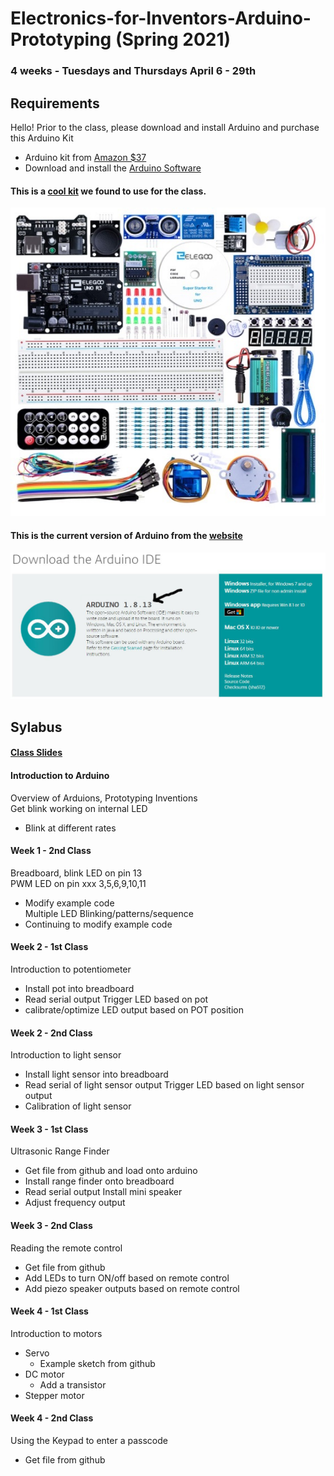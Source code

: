# Electronics-for-Inventors-Arduino-Prototyping (Spring 2021)

### 4 weeks - Tuesdays and Thursdays April 6 - 29th

## Requirements
Hello! Prior to the class, please download and install Arduino and purchase this Arduino Kit
- Arduino kit from [Amazon $37](https://www.amazon.com/ELEGOO-Project-Tutorial-Controller-Projects/dp/B01D8KOZF4/ref=sr_1_3?dchild=1&keywords=arduino+uno+kit&qid=1616106541&sr=8-3)
- Download and install the [Arduino Software](https://www.arduino.cc/en/Main/Software)

#### This is a [cool kit](https://www.amazon.com/ELEGOO-Project-Tutorial-Controller-Projects/dp/B01D8KOZF4/ref=sr_1_3?dchild=1&keywords=arduino+uno+kit&qid=1616106541&sr=8-3) we found to use for the class.
![foo](https://github.com/nktnktnkt/Spring2021-Electronics-for-Inventors-Arduino-Prototyping/blob/main/pics/arduino_kit.JPG)
#### This is the current version of Arduino from the [website](https://www.arduino.cc/en/Main/Software)
![foo](https://github.com/nktnktnkt/Spring2021-Electronics-for-Inventors-Arduino-Prototyping/blob/main/pics/arduino_download2.JPG)


## Sylabus

#### [Class Slides](https://docs.google.com/presentation/d/1oYDNfyueyY_7GhzywNy-7n48ZLF08Wpiql3Mo9sXlGw/edit?usp=sharing)

#### Introduction to Arduino
Overview of Arduions, Prototyping Inventions <br/>
Get blink working on internal LED <br/>
- Blink at different rates


#### Week 1 - 2nd Class
Breadboard, blink LED on pin 13<br/>
PWM LED on pin xxx 3,5,6,9,10,11<br/>
- Modify example code<br/>
Multiple LED Blinking/patterns/sequence<br/>
- Continuing to modify example code


#### Week 2 - 1st Class
Introduction to potentiometer
- Install pot into breadboard
- Read serial output
Trigger LED based on pot
- calibrate/optimize LED output based on POT position

#### Week 2 - 2nd Class
Introduction to light sensor
- Install light sensor into breadboard
- Read serial of light sensor output
Trigger LED based on light sensor output
- Calibration of light sensor

#### Week 3 - 1st Class
Ultrasonic Range Finder
- Get file from github and load onto arduino
- Install range finder onto breadboard
- Read serial output
Install mini speaker
- Adjust frequency output

#### Week 3 - 2nd Class
Reading the remote control
- Get file from github
- Add LEDs to turn ON/off based on remote control
- Add piezo speaker outputs based on remote control

#### Week 4 - 1st Class
Introduction to motors
- Servo
  - Example sketch from github
- DC motor
  - Add a transistor
- Stepper motor


#### Week 4 - 2nd Class
Using the Keypad to enter a passcode 
 - Get file from github
